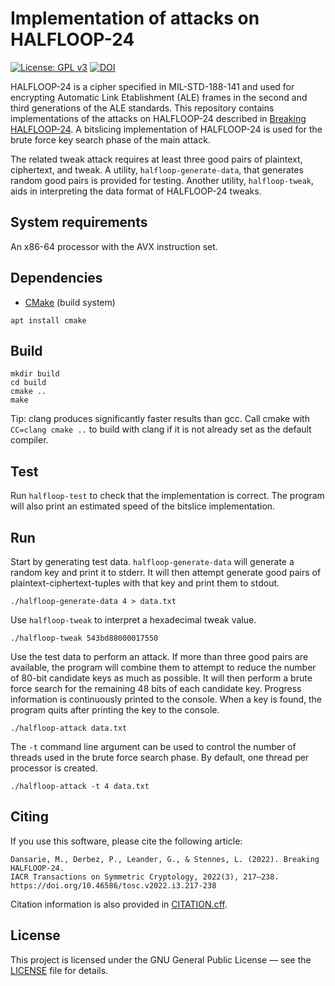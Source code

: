 # Implementation of attacks on HALFLOOP-24

[![License: GPL v3](https://img.shields.io/badge/License-GPL%20v3-blue.svg)](https://www.gnu.org/licenses/gpl-3.0)
[![DOI](https://zenodo.org/badge/526602647.svg)](https://zenodo.org/badge/latestdoi/526602647)

HALFLOOP-24 is a cipher specified in MIL-STD-188-141 and used for encrypting Automatic Link
Etablishment (ALE) frames in the second and third generations of the ALE standards. This repository
contains implementations of the attacks on HALFLOOP-24 described in
[Breaking HALFLOOP-24](https://doi.org/10.46586/tosc.v2022.i3.217-238). A bitslicing implementation
of HALFLOOP-24 is used for the brute force key search phase of the main attack.

The related tweak attack requires at least three good pairs of plaintext, ciphertext, and tweak. A
utility, `halfloop-generate-data`, that generates random good pairs is provided for testing. Another
utility, `halfloop-tweak`, aids in interpreting the data format of HALFLOOP-24 tweaks.

## System requirements

An x86-64 processor with the AVX instruction set.

## Dependencies

* [CMake](https://cmake.org/) (build system)

```console
apt install cmake
```

## Build

```console
mkdir build
cd build
cmake ..
make
```

Tip: clang produces significantly faster results than gcc. Call cmake with `CC=clang cmake ..` to
build with clang if it is not already set as the default compiler.

## Test

Run `halfloop-test` to check that the implementation is correct. The program will also print an
estimated speed of the bitslice implementation.

## Run

Start by generating test data. `halfloop-generate-data` will generate a random key and print it to
stderr. It will then attempt generate good pairs of plaintext-ciphertext-tuples with that key and
print them to stdout.
```console
./halfloop-generate-data 4 > data.txt
```

Use `halfloop-tweak` to interpret a hexadecimal tweak value.
```console
./halfloop-tweak 543bd88000017550
```

Use the test data to perform an attack. If more than three good pairs are available, the program
will combine them to attempt to reduce the number of 80-bit candidate keys as much as possible. It
will then perform a brute force search for the remaining 48 bits of each candidate key. Progress
information is continuously printed to the console. When a key is found, the program quits after
printing the key to the console.
```console
./halfloop-attack data.txt
```
The `-t` command line argument can be used to control the number of threads used in the brute force
search phase. By default, one thread per processor is created.
```console
./halfloop-attack -t 4 data.txt
```

## Citing

If you use this software, please cite the following article:
```
Dansarie, M., Derbez, P., Leander, G., & Stennes, L. (2022). Breaking HALFLOOP-24.
IACR Transactions on Symmetric Cryptology, 2022(3), 217–238.
https://doi.org/10.46586/tosc.v2022.i3.217-238
```
Citation information is also provided in [CITATION.cff](CITATION.cff).

## License

This project is licensed under the GNU General Public License — see the [LICENSE](LICENSE)
file for details.

